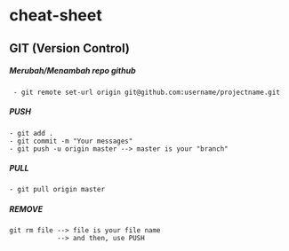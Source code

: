 # cheat-sheet
## GIT (Version Control)
##### Merubah/Menambah repo github
```
 - git remote set-url origin git@github.com:username/projectname.git
```
##### PUSH
```
- git add .
- git commit -m "Your messages"
- git push -u origin master --> master is your "branch"
```
##### PULL
```
- git pull origin master
```
##### REMOVE
```
git rm file --> file is your file name
            --> and then, use PUSH
```
